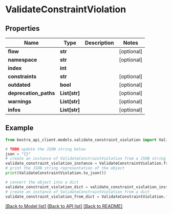 # ValidateConstraintViolation


## Properties

Name | Type | Description | Notes
------------ | ------------- | ------------- | -------------
**flow** | **str** |  | [optional] 
**namespace** | **str** |  | [optional] 
**index** | **int** |  | 
**constraints** | **str** |  | [optional] 
**outdated** | **bool** |  | [optional] 
**deprecation_paths** | **List[str]** |  | [optional] 
**warnings** | **List[str]** |  | [optional] 
**infos** | **List[str]** |  | [optional] 

## Example

```python
from kestra_api_client.models.validate_constraint_violation import ValidateConstraintViolation

# TODO update the JSON string below
json = "{}"
# create an instance of ValidateConstraintViolation from a JSON string
validate_constraint_violation_instance = ValidateConstraintViolation.from_json(json)
# print the JSON string representation of the object
print(ValidateConstraintViolation.to_json())

# convert the object into a dict
validate_constraint_violation_dict = validate_constraint_violation_instance.to_dict()
# create an instance of ValidateConstraintViolation from a dict
validate_constraint_violation_from_dict = ValidateConstraintViolation.from_dict(validate_constraint_violation_dict)
```
[[Back to Model list]](../README.md#documentation-for-models) [[Back to API list]](../README.md#documentation-for-api-endpoints) [[Back to README]](../README.md)


